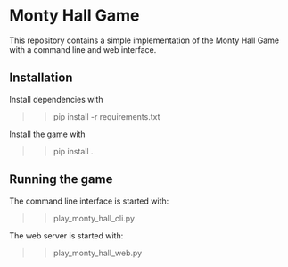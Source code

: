 Monty Hall Game
===============

This repository contains a simple implementation of the Monty Hall Game with 
a command line and web interface.


Installation 
------------

Install dependencies with

>> pip install -r requirements.txt

Install the game with

>> pip install .

Running the game 
----------------

The command line interface is started with:

>> play_monty_hall_cli.py

The web server is started with:

>> play_monty_hall_web.py
